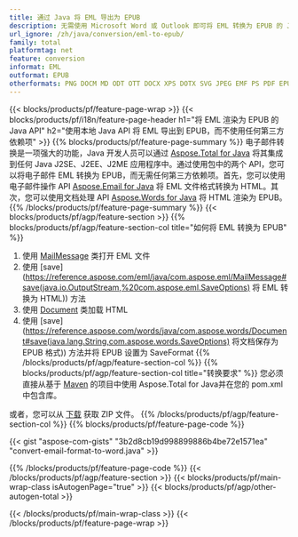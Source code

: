 ```yaml
---
title: 通过 Java 将 EML 导出为 EPUB
description: 无需使用 Microsoft Word 或 Outlook 即可将 EML 转换为 EPUB 的 Java API
url_ignore: /zh/java/conversion/eml-to-epub/
family: total
platformtag: net
feature: conversion
informat: EML
outformat: EPUB
otherformats: PNG DOCM MD ODT OTT DOCX XPS DOTX SVG JPEG EMF PS PDF EPUB WORDML PCL RTF GIF DOTM TIFF DOT DOC TEXT FLATOPC
---
```

{{< blocks/products/pf/feature-page-wrap >}}
{{< blocks/products/pf/i18n/feature-page-header h1="将 EML 渲染为 EPUB 的 Java API" h2="使用本地 Java API 将 EML 导出到 EPUB，而不使用任何第三方依赖项" >}}
{{% blocks/products/pf/feature-page-summary %}}
电子邮件转换是一项强大的功能，Java 开发人员可以通过 [Aspose.Total for Java](https://products.aspose.com/total/java/) 将其集成到任何 Java J2SE、J2EE、J2ME 应用程序中。通过使用包中的两个 API，您可以将电子邮件 EML 转换为 EPUB，而无需任何第三方依赖项。首先，您可以使用电子邮件操作 API [Aspose.Email for Java](https://products.aspose.com/email/java/) 将 EML 文件格式转换为 HTML。其次，您可以使用文档处理 API [Aspose.Words for Java](https://products.aspose.com/words/java/) 将 HTML 渲染为 EPUB。
{{% /blocks/products/pf/feature-page-summary  %}}
{{< blocks/products/pf/agp/feature-section >}}
{{% blocks/products/pf/agp/feature-section-col title="如何将 EML 转换为 EPUB" %}}
1. 使用 [MailMessage](https://reference.aspose.com/eml/java/com.aspose.eml/mailmessage) 类打开 EML 文件
2. 使用 [save](https://reference.aspose.com/eml/java/com.aspose.eml/MailMessage#save(java.io.OutputStream,%20com.aspose.eml.SaveOptions) 将 EML 转换为 HTML)) 方法
3. 使用 [Document](https://reference.aspose.com/words/java/com.aspose.words/Document) 类加载 HTML
4. 使用 [save](https://reference.aspose.com/words/java/com.aspose.words/Document#save(java.lang.String,com.aspose.words.SaveOptions) 将文档保存为 EPUB 格式)) 方法并将 EPUB 设置为 SaveFormat
{{% /blocks/products/pf/agp/feature-section-col %}}
{{% blocks/products/pf/agp/feature-section-col title="转换要求" %}}
您必须直接从基于 [Maven](https://releases.aspose.com/total/java/) 的项目中使用 Aspose.Total for Java并在您的 pom.xml 中包含库。

或者，您可以从 [下载](https://releases.aspose.com/total/java) 获取 ZIP 文件。
{{% /blocks/products/pf/agp/feature-section-col %}}
{{% blocks/products/pf/feature-page-code %}}
{{< gist "aspose-com-gists" "3b2d8cb19d998899886b4be72e1571ea" "convert-email-format-to-word.java" >}}
{{% /blocks/products/pf/feature-page-code %}}
{{< /blocks/products/pf/agp/feature-section >}}
{{< blocks/products/pf/main-wrap-class isAutogenPage="true" >}}
{{< blocks/products/pf/agp/other-autogen-total >}}

{{< /blocks/products/pf/main-wrap-class >}}
{{< /blocks/products/pf/feature-page-wrap >}}